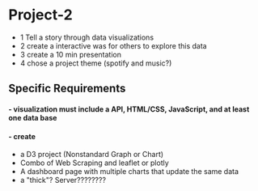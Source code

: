 # Project-2

- 1 Tell a story through data visualizations
- 2 create a interactive was for others to explore this data
- 3 create a 10 min presentation
- 4 chose a project theme (spotify and music?)


## Specific Requirements
#### - visualization must include a API, HTML/CSS, JavaScript, and at least one data base
#### - create
- a D3 project (Nonstandard Graph or Chart)
- Combo of Web Scraping and leaflet or plotly
- A dashboard page with multiple charts that update the same data
- a "thick"? Server????????
